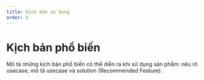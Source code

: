 ```yaml
---
title: Kịch bản sử dụng
order: 5
---
```

# Kịch bản phổ biến
Mô tả những kịch bản phổ biến có thể diễn ra khi sử dụng sản phẩm: nêu rõ usecase, mô tả usecase và solution (Recommended Feature).